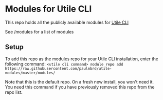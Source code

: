 # Modules for Utile CLI

This repo holds all the publicly available modules for [Utile CLI](https://github.com/paulnbrd/utile)

See /modules for a list of modules

## Setup

To add this repo as the modules repo for your Utile CLI installation, enter the following command:
`<utile cli command> module repo add https://raw.githubusercontent.com/paulnbrd/utile-modules/master/modules/`

Note that this is the default repo. On a fresh new install, you won't need it. You need this command if you have previously removed this repo from the repo list.

